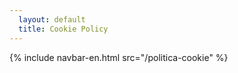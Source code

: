 ```yaml
---
  layout: default
  title: Cookie Policy
---
```

<head>
    <script src="/assets/js/engcookie.js" async></script>
</head>
<body>
  {% include navbar-en.html src="/politica-cookie" %}
</body>
